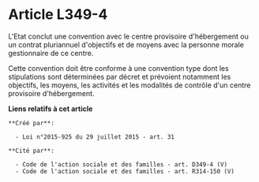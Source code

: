 # Article L349-4

L'Etat conclut une convention avec le centre provisoire d'hébergement ou un contrat pluriannuel d'objectifs et de moyens avec
la personne morale gestionnaire de ce centre. 

Cette convention doit être conforme à une convention type dont les stipulations sont déterminées par décret et prévoient
notamment les objectifs, les moyens, les activités et les modalités de contrôle d'un centre provisoire d'hébergement.

**Liens relatifs à cet article**

	**Créé par**:

	  - Loi n°2015-925 du 29 juillet 2015 - art. 31

	**Cité par**:

	  - Code de l'action sociale et des familles - art. D349-4 (V)
	  - Code de l'action sociale et des familles - art. R314-150 (V)
